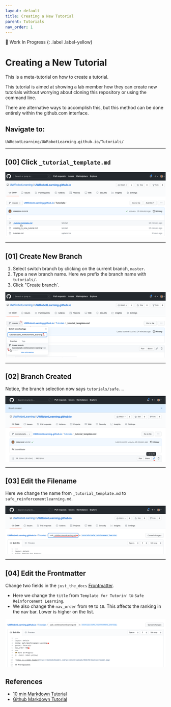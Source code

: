 ```yaml
---
layout: default
title: Creating a New Tutorial
parent: Tutorials
nav_order: 1
---
```

🚧 Work In Progress
{: .label .label-yellow}

# Creating a New Tutorial
This is a meta-tutorial on how to create a tutorial.

This tutorial is aimed at showing a lab member how they can create new tutorials without worrying about cloning this repository or using the command line.

There are alternative ways to accomplish this, but this method can be done entirely within the github.com interface.

## Navigate to:
`UWRobotLearning/UWRobotLearning.github.io/Tutorials/`

---
## [00] Click `_tutorial_template.md`

![00](/assets/imgs/meta_tut/00.png)

---
## [01] Create New Branch

1. Select switch branch by clicking on the current branch, `master`.
2. Type a new branch name. Here we prefix the branch name with `tutorials/`.
3. Click "Create branch`.

![01](/assets/imgs/meta_tut/01.png)

---
## [02] Branch Created

Notice, the branch selection now says `tutorials/safe..`.

![02](/assets/imgs/meta_tut/02.png)

---
## [03] Edit the Filename

Here we change the name from `_tutorial_template.md` to `safe_reinforcementlearning.md`.

![03](/assets/imgs/meta_tut/03.png)

---
## [04] Edit the Frontmatter
Change two fields in the `just_the_docs` [Frontmatter](https://jekyllrb.com/docs/front-matter/).
- Here we change the `title` from `Template for Tutorin'` to `Safe Reinforcement Learning`.
- We also change the `nav_order` from `99` to `10`. This affects the ranking in the nav bar. Lower is higher on the list.

![04](/assets/imgs/meta_tut/04.png)


## References
- [10 min Markdown Tutorial](https://commonmark.org/help/tutorial/index.html)
- [Github Markdown Tutorial](https://guides.github.com/features/mastering-markdown/)

